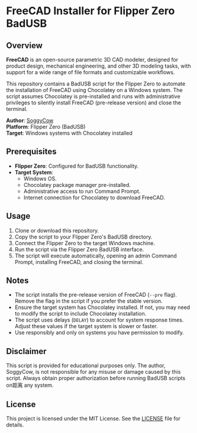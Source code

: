 # FreeCAD Installer for Flipper Zero BadUSB

## Overview
**FreeCAD** is an open-source parametric 3D CAD modeler, designed for product design, mechanical engineering, and other 3D modeling tasks, with support for a wide range of file formats and customizable workflows.

This repository contains a BadUSB script for the Flipper Zero to automate the installation of FreeCAD using Chocolatey on a Windows system. The script assumes Chocolatey is pre-installed and runs with administrative privileges to silently install FreeCAD (pre-release version) and close the terminal.

**Author**: [SoggyCow](https://github.com/SoggyCow)  
**Platform**: Flipper Zero (BadUSB)  
**Target**: Windows systems with Chocolatey installed

## Prerequisites
- **Flipper Zero**: Configured for BadUSB functionality.
- **Target System**: 
  - Windows OS.
  - Chocolatey package manager pre-installed.
  - Administrative access to run Command Prompt.
  - Internet connection for Chocolatey to download FreeCAD.

## Usage
1. Clone or download this repository.
2. Copy the script to your Flipper Zero's BadUSB directory.
3. Connect the Flipper Zero to the target Windows machine.
4. Run the script via the Flipper Zero BadUSB interface.
5. The script will execute automatically, opening an admin Command Prompt, installing FreeCAD, and closing the terminal.

## Notes
- The script installs the pre-release version of FreeCAD (`--pre` flag). Remove the flag in the script if you prefer the stable version.
- Ensure the target system has Chocolatey installed. If not, you may need to modify the script to include Chocolatey installation.
- The script uses delays (`DELAY`) to account for system response times. Adjust these values if the target system is slower or faster.
- Use responsibly and only on systems you have permission to modify.

## Disclaimer
This script is provided for educational purposes only. The author, SoggyCow, is not responsible for any misuse or damage caused by this script. Always obtain proper authorization before running BadUSB scripts on距离 any system.

## License
This project is licensed under the MIT License. See the [LICENSE](LICENSE) file for details.